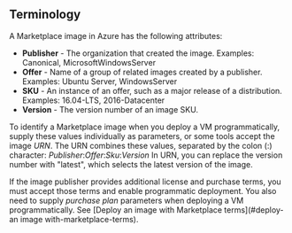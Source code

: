 ## Terminology

A Marketplace image in Azure has the following attributes:

* **Publisher** - The organization that created the image. Examples: Canonical, MicrosoftWindowsServer
* **Offer** - Name of a group of related images created by a publisher. Examples: Ubuntu Server, WindowsServer
* **SKU** - An instance of an offer, such as a major release of a distribution. Examples: 16.04-LTS, 2016-Datacenter
* **Version** - The version number of an image SKU. 

To identify a Marketplace image when you deploy a VM programmatically, supply these values individually as parameters, or some tools accept the image *URN*. The URN combines these values, separated by the colon (:) character: *Publisher*:*Offer*:*Sku*:*Version* In URN, you can replace the version number with "latest", which selects the latest version of the image. 

If the image publisher provides additional license and purchase terms, you must accept those terms and enable programmatic deployment. You also need to supply *purchase plan* parameters when deploying a VM programmatically. See [Deploy an image with Marketplace terms](#deploy-an image with-marketplace-terms).